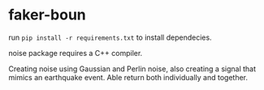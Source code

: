 # faker-boun

run ```pip install -r requirements.txt``` to install dependecies.

noise package requires a C++ compiler.

Creating noise using Gaussian and Perlin noise, also creating a signal that mimics an earthquake event. Able return both individually and together.
